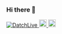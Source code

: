 ### Hi there 👋
<p align="left"> 
  <a href="https://github.com/DatchLive/DatchLive/">
    <img src="https://komarev.com/ghpvc/?username=DatchLive" alt="DatchLive" />
  </a>
  <a href="http://twitter.com/datchlive">
    <img height="20" src="https://img.shields.io/twitter/follow/datchlive?label=Twitter&logo=twitter&style=flat" />
  </a>
  <a href="https://github.com/DatchLive">
    <img height="20" src="https://img.shields.io/github/followers/DatchLive?label=follow&logo=github&style=flat" />
  </a>
</p>

<!--
**DatchLive/DatchLive** is a ✨ _special_ ✨ repository because its `README.md` (this file) appears on your GitHub profile.

Here are some ideas to get you started:

- 🔭 I’m currently working on ...
- 🌱 I’m currently learning ...
- 👯 I’m looking to collaborate on ...
- 🤔 I’m looking for help with ...
- 💬 Ask me about ...
- 📫 How to reach me: ...
- 😄 Pronouns: ...
- ⚡ Fun fact: ...
-->
